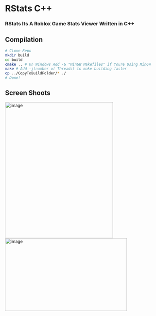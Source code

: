 # RStats C++
### RStats Its A Roblox Game Stats Viewer Written in C++
## Compilation
```bash
# Clone Repo
mkdir build
cd build
cmake .. # On Windows Add -G "MinGW Makefiles" if Youre Using MinGW
make # Add -j(number of Threads) to make building faster
cp ../CopyToBuildFolder/* ./
# Done!
```

## Screen Shoots
<img width="355" height="447" alt="image" src="https://github.com/user-attachments/assets/3a339967-8f70-4e47-85af-f5352f0572cc" /> </br>
<img width="401" height="239" alt="image" src="https://github.com/user-attachments/assets/024bd6e8-2d62-4a19-a765-1fe02fe4d6e3" />

